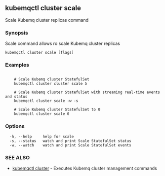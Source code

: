 ## kubemqctl cluster scale

Scale Kubemq cluster replicas command

### Synopsis

Scale command allows ro scale Kubemq cluster replicas

```
kubemqctl cluster scale [flags]
```

### Examples

```

	# Scale Kubemq cluster StatefulSet 
	kubemqctl cluster cluster scale 5

	# Scale Kubemq cluster StatefulSet with streaming real-time events and status
	kubemqctl cluster scale -w -s 

	# Scale Kubemq cluster StatefulSet to 0
	kubemqctl cluster scale 0

```

### Options

```
  -h, --help     help for scale
  -s, --status   watch and print Scale StatefulSet status
  -w, --watch    watch and print Scale StatefulSet events
```

### SEE ALSO

* [kubemqctl cluster](kubemqctl_cluster.md)	 - Executes Kubemq cluster management commands


